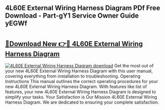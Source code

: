 ## 4L60E External Wiring Harness Diagram PDf Free Download - Part-gY1 Service Owner Guide yEGWf

# <h2><a href="http://dfighz7.blite.top/?on=4L60E+External+Wiring+Harness+Diagram">🔗Download New 👉🔴 4L60E External Wiring Harness Diagram</a></h2>

[![4L60E External Wiring Harness Diagram download](https://i.imgur.com/lujVjoI.png)](http://dfighz7.blite.top/?on=4L60E+External+Wiring+Harness+Diagram)
Get the most out of your new 4L60E External Wiring Harness Diagram with this user manual, covering everything from installation to troubleshooting. Operating Instructions This manual outlines the correct operating procedures for your new 4L60E External Wiring Harness Diagram. With features like list of features, your new 4L60E External Wiring Harness Diagram is designed to simplify your tasks. Your Satisfaction is Our Mission 4L60E External Wiring Harness Diagram. We are dedicated to ensuring your complete satisfaction.
